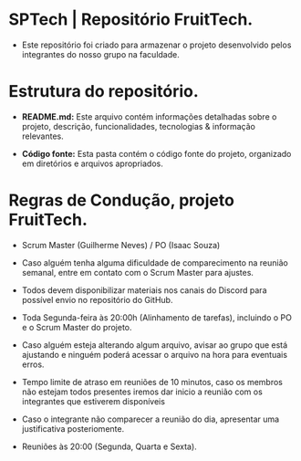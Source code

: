 # SPTech | Repositório FruitTech.
- Este repositório foi criado para armazenar o projeto desenvolvido pelos integrantes do nosso grupo na faculdade.

  
# Estrutura do repositório.
- <b>README.md:</b> Este arquivo contém informações detalhadas sobre o projeto, descrição, funcionalidades, tecnologias & informação relevantes.

- <b>Código fonte:</b> Esta pasta contém o código fonte do projeto, organizado em diretórios e arquivos apropriados.


# Regras de Condução, projeto FruitTech.
- Scrum Master (Guilherme Neves) / PO (Isaac Souza)

- Caso alguém tenha alguma dificuldade de comparecimento na reunião semanal, entre em contato com o Scrum Master para ajustes.

- Todos devem disponibilizar materiais nos canais do Discord para possível envio no repositório do GitHub.

- Toda Segunda-feira às 20:00h (Alinhamento de tarefas), incluindo o PO e o Scrum Master do projeto.

- Caso alguém esteja alterando algum arquivo, avisar ao grupo que está ajustando e ninguém poderá acessar o arquivo na hora para eventuais erros.

- Tempo limite de atraso em reuniões de 10 minutos, caso os membros não estejam todos presentes iremos dar inicio a reunião com os integrantes que estiverem 
  disponíveis

- Caso o integrante não comparecer a reunião do dia, apresentar uma justificativa posteriomente.
  
- Reuniões às 20:00 (Segunda, Quarta e Sexta).


